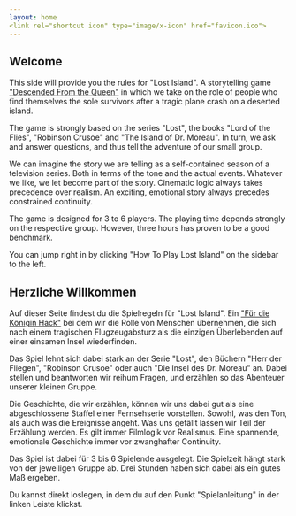 ```yaml
---
layout: home
<link rel="shortcut icon" type="image/x-icon" href="favicon.ico">
---
```


## Welcome

This side will provide you the rules for "Lost Island". A storytelling game ["Descended From the Queen"](https://www.evilhat.com/home/for-the-queen/) in which we take on the role of people who find themselves the sole survivors after a tragic plane crash on a deserted island.

The game is strongly based on the series "Lost", the books "Lord of the Flies", "Robinson Crusoe" and "The Island of Dr. Moreau". In turn, we ask and answer questions, and thus tell the adventure of our small group.

We can imagine the story we are telling as a self-contained season of a television series.
Both in terms of the tone and the actual events. Whatever we like, we let become part of the story. Cinematic logic always takes precedence over realism. An exciting, emotional story always precedes constrained continuity.

The game is designed for 3 to 6 players.
The playing time depends strongly on the respective group. However, three hours has proven to be a good benchmark.

You can jump right in by clicking "How To Play Lost Island" on the sidebar to the left.


## Herzliche Willkommen
Auf dieser Seite findest du die Spielregeln für "Lost Island". Ein ["Für die Königin Hack"](https://www.google.com/url?sa=t&rct=j&q=&esrc=s&source=web&cd=&cad=rja&uact=8&ved=2ahUKEwjAgZeTltX1AhX977sIHa4GCSkQFnoECCEQAQ&url=https%3A%2F%2Fwww.system-matters.de%2Fshop%2Ffuer-die-koenigin%2F&usg=AOvVaw2AR6Tw5vXZ96FdeV_8Vw2q) bei dem wir die Rolle von Menschen übernehmen, die sich nach einem tragischen Flugzeugabsturz als die einzigen Überlebenden auf einer einsamen Insel wiederfinden.

Das Spiel lehnt sich dabei stark an der Serie "Lost", den Büchern "Herr der Fliegen", "Robinson Crusoe" oder auch "Die Insel des Dr. Moreau" an. Dabei stellen und beantworten wir reihum Fragen, und erzählen so das Abenteuer unserer kleinen Gruppe.

Die Geschichte, die wir erzählen, können wir uns dabei gut als eine abgeschlossene Staffel einer Fernsehserie vorstellen.
Sowohl, was den Ton, als auch was die Ereignisse angeht. Was uns gefällt lassen wir Teil der Erzählung werden. Es gilt immer Filmlogik vor Realismus. Eine spannende, emotionale Geschichte immer vor zwanghafter Continuity.

Das Spiel ist dabei für 3 bis 6 Spielende ausgelegt.
Die Spielzeit hängt stark von der jeweiligen Gruppe ab. Drei Stunden haben sich dabei als ein gutes Maß ergeben.

Du kannst direkt loslegen, in dem du auf den Punkt "Spielanleitung" in der linken Leiste klickst.

